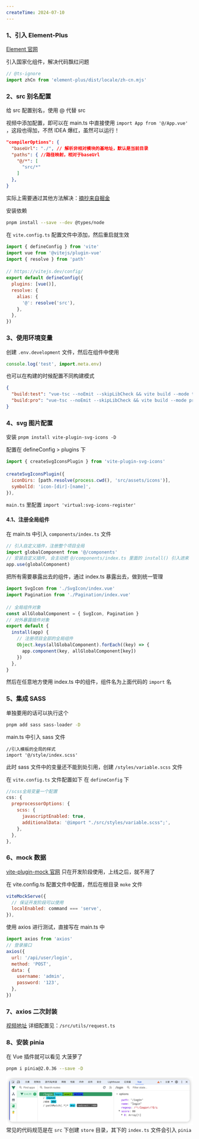 ```yaml
---
createTime: 2024-07-10
---
```


### 1、引入 Element-Plus

[Element 官网](http://element-plus.org/zh-CN/guide/quickstart.html)

引入国家化组件，解决代码飘红问题

```js
// @ts-ignore
import zhCn from 'element-plus/dist/locale/zh-cn.mjs'
```

### 2、src 别名配置

给 src 配置别名，使用 @ 代替 src

视频中添加配置，即可以在 main.ts 中直接使用 `import App from '@/App.vue'` ，这段也得加，不然 IDEA 爆红，虽然可以运行！

```json
"compilerOptions": {
  "baseUrl": "./", // 解析非相对模块的基地址，默认是当前目录
  "paths": { //路径映射，相对于baseUrl
    "@/*": [
      "src/*"
    ]
  },
}
```

实际上需要通过其他方法解决：[摘抄来自掘金](https://juejin.cn/post/7246940748168085564)

安装依赖

```sh
pnpm install --save --dev @types/node
```

在 `vite.config.ts` 配置文件中添加，然后重启就生效

```js
import { defineConfig } from 'vite'
import vue from '@vitejs/plugin-vue'
import { resolve } from 'path'

// https://vitejs.dev/config/
export default defineConfig({
  plugins: [vue()],
  resolve: {
    alias: {
      '@': resolve('src'),
    },
  },
})
```

### 3、使用环境变量

创建 `.env.development` 文件，然后在组件中使用

```js
console.log('test', import.meta.env)
```

也可以在构建的时候配置不同构建模式

```json
{
  "build:test": "vue-tsc --noEmit --skipLibCheck && vite build --mode test",
  "build:pro": "vue-tsc --noEmit --skipLibCheck && vite build --mode production"
}
```

### 4、svg 图片配置

安装 `pnpm install vite-plugin-svg-icons -D`

配置在 defineConfig > plugins 下

```js
import { createSvgIconsPlugin } from 'vite-plugin-svg-icons'

createSvgIconsPlugin({
  iconDirs: [path.resolve(process.cwd(), 'src/assets/icons')],
  symbolId: 'icon-[dir]-[name]',
}),
```

`main.ts` 里配置 `import 'virtual:svg-icons-register'`

#### 4.1、注册全局组件

在 main.ts 中引入 `components/index.ts` 文件

```js
// 引入自定义插件，注册整个项目全局
import globalComponent from '@/components'
// 安装自定义插件, 会主动把 @/components/index.ts 里面的 install() 引入进来
app.use(globalComponent)
```

把所有需要暴露出去的组件，通过 index.ts 暴露出去，做到统一管理

```js
import SvgIcon from './SvgIcon/index.vue'
import Pagination from './Pagination/index.vue'

// 全局组件对象
const allGlobalComponent = { SvgIcon, Pagination }
// 对外暴露插件对象
export default {
  install(app) {
    // 注册项目全部的全局组件
    Object.keys(allGlobalComponent).forEach((key) => {
      app.component(key, allGlobalComponent[key])
    })
  },
}
```

然后在任意地方使用 index.ts 中的组件，组件名为上面代码的 `import` 名

### 5、集成 SASS

单独要用的话可以执行这个

```sh
pnpm add sass sass-loader -D
```

main.ts 中引入 sass 文件

```
//引入模板的全局的样式
import '@/style/index.scss'
```

此时 sass 文件中的变量还不能到处引用，创建 `/styles/variable.scss` 文件

在 `vite.config.ts` 文件配置如下 在 `defineConfig` 下

```js
//scss全局变量一个配置
css: {
  preprocessorOptions: {
    scss: {
      javascriptEnabled: true,
      additionalData: '@import "./src/styles/variable.scss";',
    },
  },
},
```

### 6、mock 数据

[vite-plugin-mock 官网](https://github.com/vbenjs/vite-plugin-mock/blob/main/README.zh_CN.md) 只在开发阶段使用，上线之后，就不用了

在 vite.config.ts 配置文件中配置，然后在根目录 `moke` 文件

```js
viteMockServe({
  // 保证开发阶段可以使用
  localEnabled: command === 'serve',
}),
```

使用 axios 进行测试，直接写在 main.ts 中

```js
import axios from 'axios'
// 登录接口
axios({
  url: '/api/user/login',
  method: 'POST',
  data: {
    username: 'admin',
    password: '123',
  },
})
```

### 7、axios 二次封装

[视频地址](https://www.bilibili.com/video/BV1Xh411V7b5/?p=28) 详细配置见：`/src/utils/request.ts`

### 8、安装 pinia

在 Vue 插件就可以看见 大菠萝了

```sh
pnpm i pinia@2.0.36 --save -D
```

![](images/Pasted%20image%2020240702142856.png)
常见的代码规范是在 `src` 下创建 `store` 目录，其下的 `index.ts` 文件会引入 `pinia`
